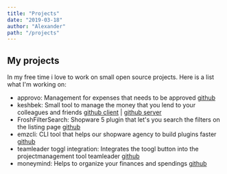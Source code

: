 ```yaml
---
title: "Projects"
date: "2019-03-18"
author: "Alexander"
path: "/projects"
---
```


## My projects

In my free time i love to work on small open source projects. Here is a list what I'm working on:

- approvo: Management for expenses that needs to be approved [github](https://github.com/Goltfisch/approvo)
- keshbek: Small tool to manage the money that you lend to your colleagues and friends [github client](https://github.com/Goltfisch/keshbek-client) | [github server](https://github.com/Goltfisch/keshbek-server)
- FroshFilterSearch: Shopware 5 plugin that let's you search the filters on the listing page [github](https://github.com/FriendsOfShopware/FroshFilterSearch)
- emzcli: CLI tool that helps our shopware agency to build plugins faster [github](https://github.com/8mylez/emzcli)
- teamleader toggl integration: Integrates the toogl button into the projectmanagement tool teamleader [github](https://github.com/eemzet/toggl-button)
- moneymind: Helps to organize your finances and spendings  [github](https://github.com/eemzet/moneymind)